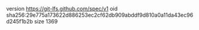 version https://git-lfs.github.com/spec/v1
oid sha256:29e775a173622d886253ec2cf62db909abddf9d810a0a11da43ec96d245f1b2b
size 1369
